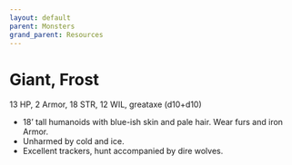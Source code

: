 ```yaml
---
layout: default
parent: Monsters
grand_parent: Resources
---
```


# Giant, Frost

13 HP, 2 Armor, 18 STR, 12 WIL, greataxe (d10+d10)  

- 18’ tall humanoids with blue-ish skin and pale hair. Wear furs and iron Armor.  
- Unharmed by cold and ice.  
- Excellent trackers, hunt accompanied by dire wolves.  


